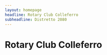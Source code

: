 ```yaml
---
layout: homepage
headline: Rotary Club Colleferro
subheadline: Distretto 2080
---
```


# Rotary Club Colleferro
